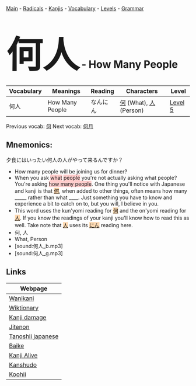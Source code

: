 <style> bigfont {font-size: 100px}</style>
[Main](../README.md) -
[Radicals](../radicals.md) -
[Kanjis](../kanjis.md) -
[Vocabulary](../vocabulary.md) -
[Levels](../levels.md) -
[Grammar](../grammar.md)
# <bigfont> 何人</bigfont> - How Many People 

| Vocabulary | Meanings | Reading | Characters | Level |
| --- | --- | --- | --- | --- |
| 何人 | How Many People | なんにん |  [何](../kanjis/何.md) (What), [人](../kanjis/人.md) (Person) | [Level 5](../levels/wk_level5.md) |

Previous vocab: [何](何.md) Next vocab: [何月](何月.md) 

## Mnemonics:
夕食にはいったい何人の人がやって来るんですか？
* How many people will be joining us for dinner?
* When you ask <span style="background-color:#ffcccb"> what</span> <span style="background-color:#ffcccb"> people</span> you're not actually asking what people? You're asking <span style="background-color:#ffcccb"> how many people</span>. One thing you'll notice with Japanese and kanji is that <span style="background-color:#fed8b1"> [何](https://jisho.org/search/何)</span>, when added to other things, often means how many _____ rather than what ____. Just something you have to know and experience a bit to catch on to, but you will, I believe in you.
* This word uses the kun'yomi reading for <span style="background-color:#fed8b1"> [何](https://jisho.org/search/何)</span> and the on'yomi reading for <span style="background-color:#fed8b1"> [人](https://jisho.org/search/人)</span>. If you know the readings of your kanji you'll know how to read this as well. Take note that <span style="background-color:#fed8b1"> [人](https://jisho.org/search/人)</span> uses its <span style="background-color:#fed8b1"> [にん](https://jisho.org/search/にん)</span> reading here.
* 何, 人
* What, Person
* [sound:何人_b.mp3]
* [sound:何人_g.mp3]


## Links 

| Webpage |
| --- |
| [Wanikani          ](https://www.wanikani.com/kanji/何人) |
| [Wiktionary        ](https://en.wiktionary.org/wiki/何人) |
| [Kanji damage      ](http://www.kanjidamage.com/kanji/search?utf8=✓&q=何人) |
| [Jitenon           ](https://jitenon.com/kanji/何人) |
| [Tanoshii japanese ](https://www.tanoshiijapanese.com/dictionary/kanji.cfm?k=何人) |
| [Baike             ](https://baike.baidu.com/item/何人) |
| [Kanji Alive       ](https://app.kanjialive.com/何人) |
| [Kanshudo          ](https://www.kanshudo.com/searchmn?q=何人) |
| [Koohii            ](https://kanji.koohii.com/study/kanji/何人) |
